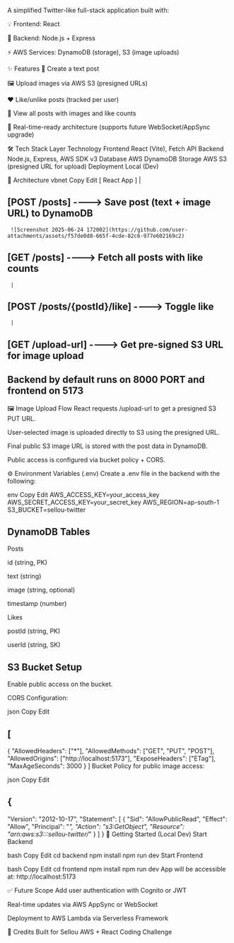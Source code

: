 A simplified Twitter-like full-stack application built with:

💡 Frontend: React

🧠 Backend: Node.js + Express

⚡️ AWS Services:  DynamoDB (storage), S3 (image uploads)

✨ Features
📝 Create a text post

🖼️ Upload images via AWS S3 (presigned URLs)

❤️ Like/unlike posts (tracked per user)

📜 View all posts with images and like counts

📡 Real-time-ready architecture (supports future WebSocket/AppSync upgrade)

🛠 Tech Stack
Layer	Technology
Frontend	React (Vite), Fetch API
Backend	Node.js, Express, AWS SDK v3
Database	AWS DynamoDB
Storage	AWS S3 (presigned URL for upload)
Deployment	Local (Dev)

🧩 Architecture
vbnet
Copy
Edit
[ React App ]
     |
## [POST /posts] ----> Save post (text + image URL) to DynamoDB
     ![Screenshot 2025-06-24 172002](https://github.com/user-attachments/assets/f57de0d8-665f-4cde-82c6-977e602169c2)

## [GET /posts] ----> Fetch all posts with like counts
     |
## [POST /posts/{postId}/like] ----> Toggle like
     |
## [GET /upload-url] ----> Get pre-signed S3 URL for image upload

## Backend by default runs on 8000 PORT and frontend on 5173
🖼️ Image Upload Flow
React requests /upload-url to get a presigned S3 PUT URL.

User-selected image is uploaded directly to S3 using the presigned URL.

Final public S3 image URL is stored with the post data in DynamoDB.

Public access is configured via bucket policy + CORS.

⚙️ Environment Variables (.env)
Create a .env file in the backend with the following:

env
Copy
Edit
AWS_ACCESS_KEY=your_access_key
AWS_SECRET_ACCESS_KEY=your_secret_key
AWS_REGION=ap-south-1
S3_BUCKET=sellou-twitter
## DynamoDB Tables
Posts

id (string, PK)

text (string)

image (string, optional)

timestamp (number)

Likes

postId (string, PK)

userId (string, SK)

## S3 Bucket Setup
Enable public access on the bucket.

CORS Configuration:

json
Copy
Edit
## [
  {
    "AllowedHeaders": ["*"],
    "AllowedMethods": ["GET", "PUT", "POST"],
    "AllowedOrigins": ["http://localhost:5173"],
    "ExposeHeaders": ["ETag"],
    "MaxAgeSeconds": 3000
  }
]
Bucket Policy for public image access:

json
Copy
Edit
## {
  "Version": "2012-10-17",
  "Statement": [
    {
      "Sid": "AllowPublicRead",
      "Effect": "Allow",
      "Principal": "*",
      "Action": "s3:GetObject",
      "Resource": "arn:aws:s3:::sellou-twitter/*"
    }
  ]
}
🚀 Getting Started (Local Dev)
Start Backend

bash
Copy
Edit
cd backend
npm install
npm run dev
Start Frontend

bash
Copy
Edit
cd frontend
npm install
npm run dev
App will be accessible at: http://localhost:5173

✅ Future Scope
Add user authentication with Cognito or JWT

Real-time updates via AWS AppSync or WebSocket

Deployment to AWS Lambda via Serverless Framework

🧠 Credits
Built for Sellou AWS + React Coding Challenge
